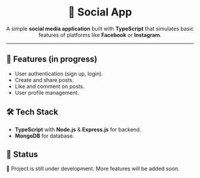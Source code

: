 <h1 align="center">📱 Social App</h1>

<p align="center">
  A simple <b>social media application</b> built with <b>TypeScript</b> that simulates basic features of platforms like 
  <b>Facebook</b> or <b>Instagram</b>.
</p>

---

<h2>🚀 Features (in progress)</h2>
<ul>
  <li>User authentication (sign up, login).</li>
  <li>Create and share posts.</li>
  <li>Like and comment on posts.</li>
  <li>User profile management.</li>
</ul>

<h2>🛠️ Tech Stack</h2>
<ul>
  <li><b>TypeScript</b> with <b>Node.js</b> & <b>Express.js</b> for backend.</li>
  <li><b>MongoDB</b> for database.</li>
</ul>

<h2>📌 Status</h2>
<p>🚧 Project is still under development. More features will be added soon.</p>
